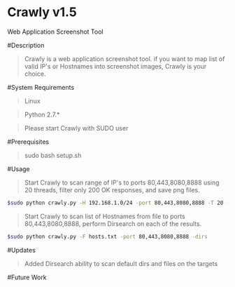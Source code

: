 # Crawly v1.5
Web Application Screenshot Tool

#Description
>Crawly is a web application screenshot tool. 
>if you want to map list of valid IP's or Hostnames into screenshot images, Crawly is your choice.


#System Requirements
>Linux

>Python 2.7.*

>Please start Crawly with SUDO user

#Prerequisites
>sudo bash setup.sh

#Usage
>Start Crawly to scan range of IP's to ports 80,443,8080,8888 using 20 threads, filter only 200 OK responses, and save png files.

```sh
$sudo python crawly.py -H 192.168.1.0/24 -port 80,443,8080,8888 -T 20 -s 200 -e png
```

>Start Crawly to scan list of Hostnames from file to ports 80,443,8080,8888, perform Dirsearch on each of the results.

```sh
$sudo python crawly.py -F hosts.txt -port 80,443,8080,8888 -dirs
```

#Updates
> Added Dirsearch ability to scan default dirs and files on the targets

#Future Work
>

